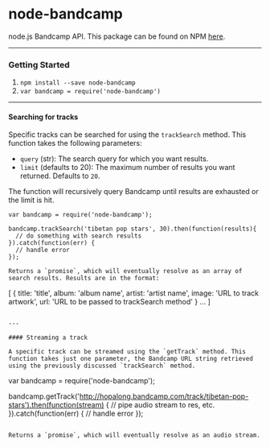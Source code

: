 node-bandcamp
=============

node.js Bandcamp API. This package can be found on NPM [here](https://www.npmjs.org/package/node-bandcamp).

---

### Getting Started

1. `npm install --save node-bandcamp`
2. `var bandcamp = require('node-bandcamp')`

---

#### Searching for tracks

Specific tracks can be searched for using the `trackSearch` method. This function takes the following parameters:

- `query` (str): The search query for which you want results.
- `limit` (defaults to 20): The maximum number of results you want returned. Defaults to `20`.

The function will recursively query Bandcamp until results are exhausted or the limit is hit.

```
var bandcamp = require('node-bandcamp');

bandcamp.trackSearch('tibetan pop stars', 30).then(function(results){
  // do something with search results
}).catch(function(err) {
  // handle error
});

Returns a `promise`, which will eventually resolve as an array of search results. Results are in the format:

```
[
  {
    title: 'title',
    album: 'album name',
    artist: 'artist name',
    image: 'URL to track artwork',
    url: 'URL to be passed to trackSearch method'
  }
  ...
]

```

---

#### Streaming a track

A specific track can be streamed using the `getTrack` method. This function takes just one parameter, the Bandcamp URL string retrieved using the previously discussed `trackSearch` method.

```
var bandcamp = require('node-bandcamp');

bandcamp.getTrack('http://hopalong.bandcamp.com/track/tibetan-pop-stars').then(function(stream) {
  // pipe audio stream to res, etc.
}).catch(function(err) {
  // handle error
});
```

Returns a `promise`, which will eventually resolve as an audio stream.